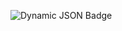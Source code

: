 ![Dynamic JSON Badge](https://img.shields.io/badge/dynamic/json?url=https%3A%2F%2Fgithub.com%2Fdyells07%2FFlutter_)
